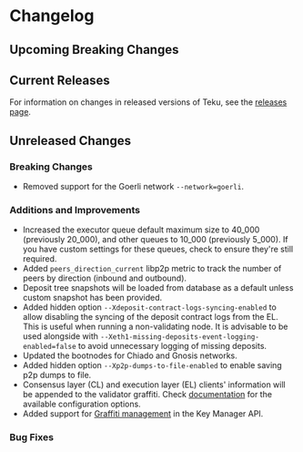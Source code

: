 # Changelog

## Upcoming Breaking Changes

## Current Releases

For information on changes in released versions of Teku, see
the [releases page](https://github.com/Consensys/teku/releases).

## Unreleased Changes

### Breaking Changes
- Removed support for the Goerli network `--network=goerli`.

### Additions and Improvements
- Increased the executor queue default maximum size to 40_000 (previously 20_000), and other queues to 10_000 (previously 5_000). If you have custom settings for these queues, check to ensure they're still required.
- Added `peers_direction_current` libp2p metric to track the number of peers by direction (inbound and outbound).
- Deposit tree snapshots will be loaded from database as a default unless custom snapshot has been provided.
- Added hidden option `--Xdeposit-contract-logs-syncing-enabled` to allow disabling the syncing of the deposit contract logs from the EL. This is useful when running a non-validating node. It is advisable to be used alongside with `--Xeth1-missing-deposits-event-logging-enabled=false` to avoid unnecessary logging of missing deposits.
- Updated the bootnodes for Chiado and Gnosis networks.
- Added hidden option `--Xp2p-dumps-to-file-enabled` to enable saving p2p dumps to file.
- Consensus layer (CL) and execution layer (EL) clients' information will be appended to the validator graffiti. Check [documentation](https://docs.teku.consensys.io/development/reference/cli#validators-graffiti-client-append-format) for the available configuration options.
- Added support for [Graffiti management](https://ethereum.github.io/keymanager-APIs/?urls.primaryName=dev#/Graffiti) in the Key Manager API.

### Bug Fixes
